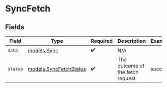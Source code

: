 # SyncFetch


## Fields

| Field                                                            | Type                                                             | Required                                                         | Description                                                      | Example                                                          |
| ---------------------------------------------------------------- | ---------------------------------------------------------------- | ---------------------------------------------------------------- | ---------------------------------------------------------------- | ---------------------------------------------------------------- |
| `data`                                                           | [models.Sync](../../models/shared/sync.md)                       | :heavy_check_mark:                                               | N/A                                                              |                                                                  |
| `status`                                                         | [models.SyncFetchStatus](../../models/shared/syncfetchstatus.md) | :heavy_check_mark:                                               | The outcome of the fetch request                                 | success                                                          |